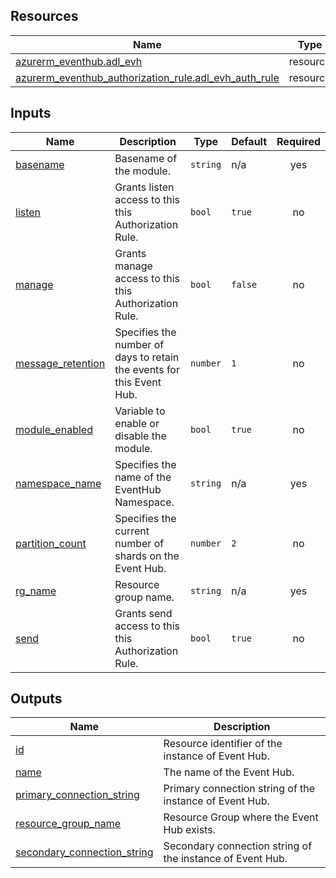 <!-- BEGIN_TF_DOCS -->
## Resources

| Name | Type |
|------|------|
| [azurerm_eventhub.adl_evh](https://registry.terraform.io/providers/hashicorp/azurerm/latest/docs/resources/eventhub) | resource |
| [azurerm_eventhub_authorization_rule.adl_evh_auth_rule](https://registry.terraform.io/providers/hashicorp/azurerm/latest/docs/resources/eventhub_authorization_rule) | resource |

## Inputs

| Name | Description | Type | Default | Required |
|------|-------------|------|---------|:--------:|
| <a name="input_basename"></a> [basename](#input\_basename) | Basename of the module. | `string` | n/a | yes |
| <a name="input_listen"></a> [listen](#input\_listen) | Grants listen access to this this Authorization Rule. | `bool` | `true` | no |
| <a name="input_manage"></a> [manage](#input\_manage) | Grants manage access to this this Authorization Rule. | `bool` | `false` | no |
| <a name="input_message_retention"></a> [message\_retention](#input\_message\_retention) | Specifies the number of days to retain the events for this Event Hub. | `number` | `1` | no |
| <a name="input_module_enabled"></a> [module\_enabled](#input\_module\_enabled) | Variable to enable or disable the module. | `bool` | `true` | no |
| <a name="input_namespace_name"></a> [namespace\_name](#input\_namespace\_name) | Specifies the name of the EventHub Namespace. | `string` | n/a | yes |
| <a name="input_partition_count"></a> [partition\_count](#input\_partition\_count) | Specifies the current number of shards on the Event Hub. | `number` | `2` | no |
| <a name="input_rg_name"></a> [rg\_name](#input\_rg\_name) | Resource group name. | `string` | n/a | yes |
| <a name="input_send"></a> [send](#input\_send) | Grants send access to this this Authorization Rule. | `bool` | `true` | no |

## Outputs

| Name | Description |
|------|-------------|
| <a name="output_id"></a> [id](#output\_id) | Resource identifier of the instance of Event Hub. |
| <a name="output_name"></a> [name](#output\_name) | The name of the Event Hub. |
| <a name="output_primary_connection_string"></a> [primary\_connection\_string](#output\_primary\_connection\_string) | Primary connection string of the instance of Event Hub. |
| <a name="output_resource_group_name"></a> [resource\_group\_name](#output\_resource\_group\_name) | Resource Group where the Event Hub exists. |
| <a name="output_secondary_connection_string"></a> [secondary\_connection\_string](#output\_secondary\_connection\_string) | Secondary connection string of the instance of Event Hub. |
<!-- END_TF_DOCS -->